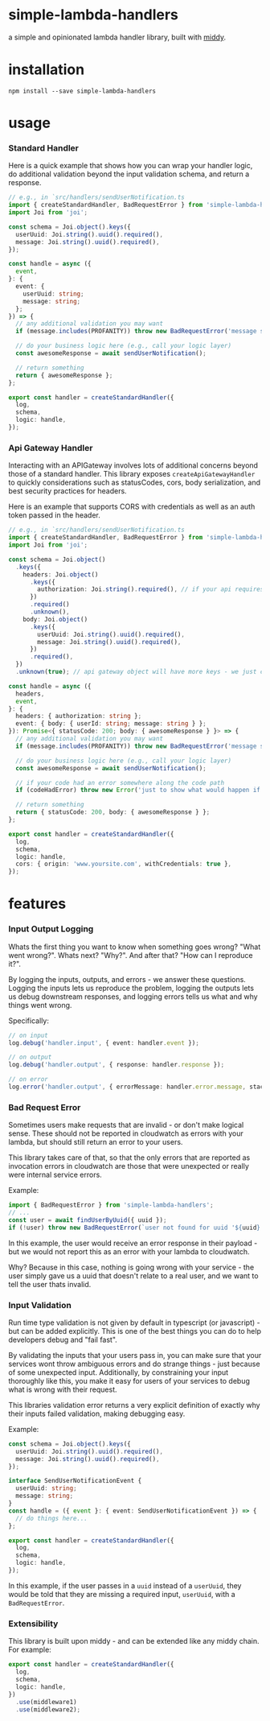 # simple-lambda-handlers

a simple and opinionated lambda handler library, built with [middy](https://github.com/middyjs/middy).

# installation

```
npm install --save simple-lambda-handlers
```

# usage

### Standard Handler

Here is a quick example that shows how you can wrap your handler logic, do additional validation beyond the input validation schema, and return a response.

```ts
// e.g., in `src/handlers/sendUserNotification.ts
import { createStandardHandler, BadRequestError } from 'simple-lambda-handlers';
import Joi from 'joi';

const schema = Joi.object().keys({
  userUuid: Joi.string().uuid().required(),
  message: Joi.string().uuid().required(),
});

const handle = async ({
  event,
}: {
  event: {
    userUuid: string;
    message: string;
  };
}) => {
  // any additional validation you may want
  if (message.includes(PROFANITY)) throw new BadRequestError('message should not include profanity'); // wont show up as cloudwatch error, but will return user an error, since `instanceof BadRequestError`

  // do your business logic here (e.g., call your logic layer)
  const awesomeResponse = await sendUserNotification();

  // return something
  return { awesomeResponse };
};

export const handler = createStandardHandler({
  log,
  schema,
  logic: handle,
});
```

### Api Gateway Handler

Interacting with an APIGateway involves lots of additional concerns beyond those of a standard handler. This library exposes `createApiGatewayHandler` to quickly considerations such as statusCodes, cors, body serialization, and best security practices for headers.

Here is an example that supports CORS with credentials as well as an auth token passed in the header.

```ts
// e.g., in `src/handlers/sendUserNotification.ts
import { createStandardHandler, BadRequestError } from 'simple-lambda-handlers';
import Joi from 'joi';

const schema = Joi.object()
  .keys({
    headers: Joi.object()
      .keys({
        authorization: Joi.string().required(), // if your api requires an auth token, you can enforce that its sent here
      })
      .required()
      .unknown(),
    body: Joi.object()
      .keys({
        userUuid: Joi.string().uuid().required(),
        message: Joi.string().uuid().required(),
      })
      .required(),
  })
  .unknown(true); // api gateway object will have more keys - we just care about the ones above in this example

const handle = async ({
  headers,
  event,
}: {
  headers: { authorization: string };
  event: { body: { userId: string; message: string } };
}): Promise<{ statusCode: 200; body: { awesomeResponse } }> => {
  // any additional validation you may want
  if (message.includes(PROFANITY)) throw new BadRequestError('message should not include profanity'); // will result in a `{ statusCode: 400, body: { errorMessage: 'message should not include profanity' } }` response and wont showup in cloudwatch as an error, since `instanceof BadRequestError`

  // do your business logic here (e.g., call your logic layer)
  const awesomeResponse = await sendUserNotification();

  // if your code had an error somewhere along the code path
  if (codeHadError) throw new Error('just to show what would happen if there is an internal service error'); // will result in a `{ statusCode: 500 }` response, without any details of the error, to ensure no secrets are leaked in unexpected error stacks

  // return something
  return { statusCode: 200, body: { awesomeResponse } };
};

export const handler = createStandardHandler({
  log,
  schema,
  logic: handle,
  cors: { origin: 'www.yoursite.com', withCredentials: true },
});
```

# features

### Input Output Logging

Whats the first thing you want to know when something goes wrong? "What went wrong?". Whats next? "Why?". And after that? "How can I reproduce it?".

By logging the inputs, outputs, and errors - we answer these questions. Logging the inputs lets us reproduce the problem, logging the outputs lets us debug downstream responses, and logging errors tells us what and why things went wrong.

Specifically:

```ts
// on input
log.debug('handler.input', { event: handler.event });

// on output
log.debug('handler.output', { response: handler.response });

// on error
log.error('handler.output', { errorMessage: handler.error.message, stackTrace: handler.error.stack });
```

### Bad Request Error

Sometimes users make requests that are invalid - or don't make logical sense. These should not be reported in cloudwatch as errors with your lambda, but should still return an error to your users.

This library takes care of that, so that the only errors that are reported as invocation errors in cloudwatch are those that were unexpected or really were internal service errors.

Example:

```ts
import { BadRequestError } from 'simple-lambda-handlers';
// ...
const user = await findUserByUuid({ uuid });
if (!user) throw new BadRequestError(`user not found for uuid '${uuid}'`);
```

In this example, the user would receive an error response in their payload - but we would not report this as an error with your lambda to cloudwatch.

Why? Because in this case, nothing is going wrong with your service - the user simply gave us a uuid that doesn't relate to a real user, and we want to tell the user thats invalid.

### Input Validation

Run time type validation is not given by default in typescript (or javascript) - but can be added explicitly. This is one of the best things you can do to help developers debug and "fail fast".

By validating the inputs that your users pass in, you can make sure that your services wont throw ambiguous errors and do strange things - just because of some unexpected input. Additionally, by constraining your input thoroughly like this, you make it easy for users of your services to debug what is wrong with their request.

This libraries validation error returns a very explicit definition of exactly why their inputs failed validation, making debugging easy.

Example:

```ts
const schema = Joi.object().keys({
  userUuid: Joi.string().uuid().required(),
  message: Joi.string().uuid().required(),
});

interface SendUserNotificationEvent {
  userUuid: string;
  message: string;
}
const handle = ({ event }: { event: SendUserNotificationEvent }) => {
  // do things here...
};

export const handler = createStandardHandler({
  log,
  schema,
  logic: handle,
});
```

In this example, if the user passes in a `uuid` instead of a `userUuid`, they would be told that they are missing a required input, `userUuid`, with a `BadRequestError`.

### Extensibility

This library is built upon middy - and can be extended like any middy chain. For example:

```ts
export const handler = createStandardHandler({
  log,
  schema,
  logic: handle,
})
  .use(middleware1)
  .use(middleware2);
```
